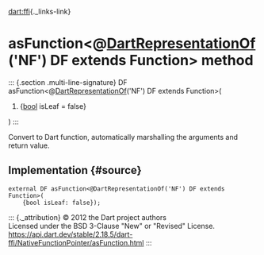 [dart:ffi](../../dart-ffi/dart-ffi-library){._links-link}

asFunction\<@[DartRepresentationOf](../dartrepresentationof-class)(\'NF\') DF extends Function\> method
=======================================================================================================

::: {.section .multi-line-signature}
DF
asFunction\<@[DartRepresentationOf](../dartrepresentationof-class)(\'NF\')
DF extends Function\>(

1.  {[bool](../../dart-core/bool-class) isLeaf = false}

)
:::

Convert to Dart function, automatically marshalling the arguments and
return value.

Implementation {#source}
--------------

``` {.language-dart data-language="dart"}
external DF asFunction<@DartRepresentationOf('NF') DF extends Function>(
    {bool isLeaf: false});
```

::: {._attribution}
© 2012 the Dart project authors\
Licensed under the BSD 3-Clause \"New\" or \"Revised\" License.\
<https://api.dart.dev/stable/2.18.5/dart-ffi/NativeFunctionPointer/asFunction.html>
:::
